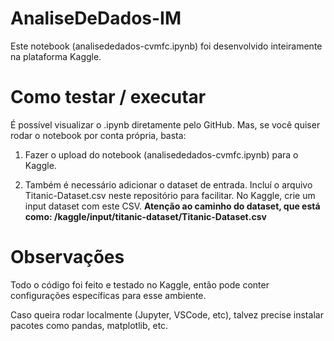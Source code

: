 # AnaliseDeDados-IM

Este notebook (analisededados-cvmfc.ipynb) foi desenvolvido inteiramente na plataforma Kaggle.

# Como testar / executar
É possível visualizar o .ipynb diretamente pelo GitHub. Mas, se você quiser rodar o notebook por conta própria, basta:

1. Fazer o upload do notebook (analisededados-cvmfc.ipynb) para o Kaggle.

2. Também é necessário adicionar o dataset de entrada. Incluí o arquivo Titanic-Dataset.csv neste repositório para facilitar. No Kaggle, crie um input dataset com este CSV. **Atenção ao caminho do dataset, que está como: /kaggle/input/titanic-dataset/Titanic-Dataset.csv**

# Observações
Todo o código foi feito e testado no Kaggle, então pode conter configurações específicas para esse ambiente.

Caso queira rodar localmente (Jupyter, VSCode, etc), talvez precise instalar pacotes como pandas, matplotlib, etc.

